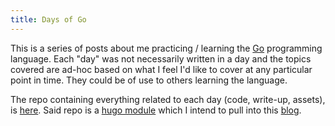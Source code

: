 ```yaml
---
title: Days of Go
---
```


This is a series of posts about me practicing / learning the [Go](https://go.dev/) programming language. Each "day" was not necessarily written in a day and the topics covered are ad-hoc based on what I feel I'd like to cover at any particular point in time. They could be of use to others learning the language.

The repo containing everything related to each day (code, write-up, assets), is [here](https://github.com/justin-calleja/days-of-go). Said repo is a [hugo module](https://gohugo.io/hugo-modules/) which I intend to pull into this [blog](https://github.com/justin-calleja/justincalleja.com/tree/hugo-based).
